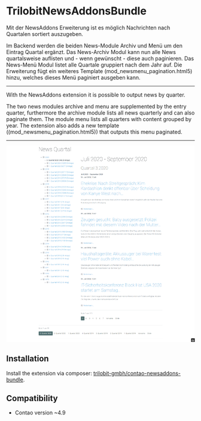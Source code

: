 TrilobitNewsAddonsBundle
========================

Mit der NewsAddons Erweiterung ist es möglich Nachrichten nach Quartalen sortiert auszugeben.

Im Backend werden die beiden News-Module Archiv und Menü um den Eintrag Quartal ergänzt.
Das News-Archiv Modul kann nun alle News quartalsweise auflisten und - wenn gewünscht - diese auch paginieren.
Das News-Menü Modul listet alle Quartale gruppiert nach dem Jahr auf. Die Erweiterung fügt ein weiteres Template (mod_newsmenu_pagination.html5) hinzu, welches dieses Menü paginiert ausgeben kann.

---

With the NewsAddons extension it is possible to output news by quarter.

The two news modules archive and menu are supplemented by the entry quarter, furthermore the archive module lists all news quarterly and can also paginate them. The module menu lists all quarters with content grouped by year. The extension also adds a new template ((mod_newsmenu_pagination.html5)) that outputs this menu  paginated.

------------

![Backend Ausschnitt](docs/images/newsaddons.png?raw=true "TrilobitNewsAddonsBundle")

Installation
------------

Install the extension via composer: [trilobit-gmbh/contao-newsaddons-bundle](https://packagist.org/packages/trilobit-gmbh/contao-newsaddons-bundle).

Compatibility
-------------

- Contao version ~4.9
